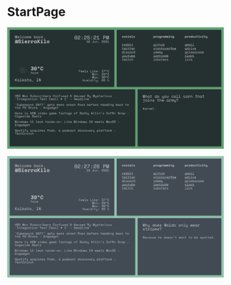 # StartPage

![screenshot1](https://github.com/2bit-hack/startpage/blob/main/images/img1.png)

![screenshot2](https://github.com/2bit-hack/startpage/blob/main/images/img2.png)
